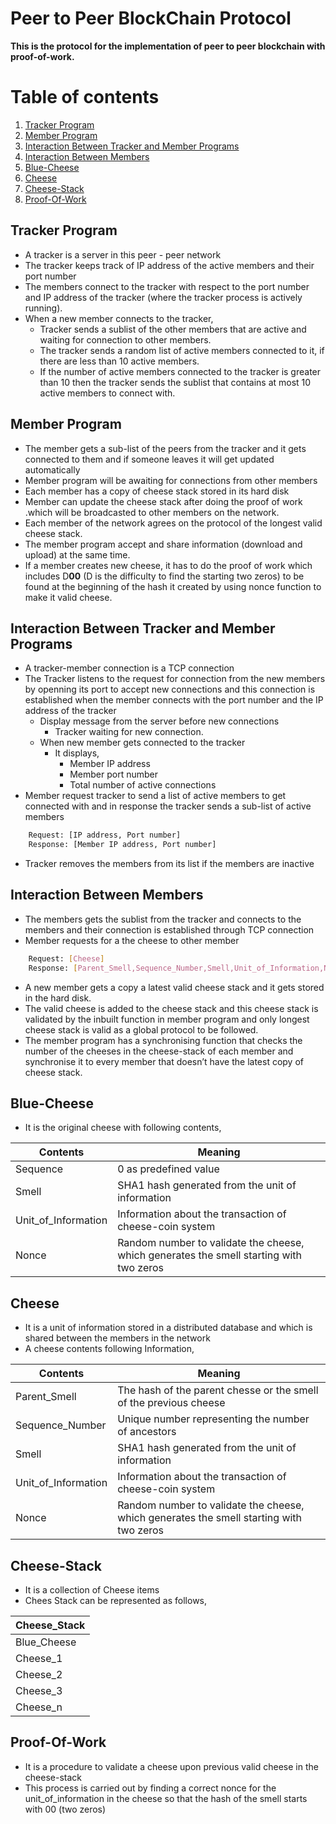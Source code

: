 # Peer to Peer BlockChain Protocol

**This is the protocol for the implementation of peer to peer blockchain with proof-of-work.**

# Table of contents
1. [Tracker Program](#tracker-program)
2. [Member Program](#member-program)
3. [Interaction Between Tracker and Member Programs](#interaction-between-tracker-and-member-programs)
4. [Interaction Between Members](#interaction-between-members)
5. [Blue-Cheese](#blue-cheese)
6. [Cheese](#cheese)
7. [Cheese-Stack](#cheese-stack)
8. [Proof-Of-Work](#proof-of-work)

## Tracker Program
* A tracker is a server in this peer - peer network
* The tracker keeps track of IP address of the active members and their port number
* The  members connect to the tracker with respect to the port number and IP address of the tracker (where the tracker process is actively running).
* When a new member connects to the tracker, 
	* Tracker sends a sublist of the other members that are active and waiting for connection to other members. 
	* The tracker sends a random list of active members connected to it, if there are less than 10 active members.
	* If the number of active members connected to the tracker is greater than 10 then the tracker sends the sublist  that contains at most 10 active members to connect with. 

## Member Program
* The member gets a sub-list of the peers from the tracker and it gets connected to them and if someone leaves it will get updated automatically
* Member program will be awaiting for connections from other members
* Each member has a copy of cheese stack stored in its hard disk
* Member can update the cheese stack after doing the proof of work .which will be broadcasted to other members on the network.
* Each member of the network agrees on the protocol of the longest valid cheese stack.
* The member program accept and share information (download and upload) at the same time.
* If a member creates new cheese, it has to do the proof of work which includes D**00** (D is the difficulty to find the starting two zeros) to be found at the beginning of the hash it created by using nonce function to make it valid cheese. 

## Interaction Between Tracker and Member Programs
* A tracker-member connection is a TCP connection
* The Tracker listens to the request for connection from the new members by openning its port to accept new connections and this connection is established when the member connects with the port number and the IP address of the tracker 
	* Display message from the server before new connections
		* Tracker waiting for new connection.
	* When new member gets connected to the tracker
		* It displays,
			* Member IP address
			* Member port number
			* Total number of active connections
* Member request tracker to send a list of active members to get connected with and in response the tracker sends a sub-list of active members

```sh
	Request: [IP address, Port number]
	Response: [Member IP address, Port number]
```
* Tracker removes the members from its list if the members are inactive 

## Interaction Between Members
* The members gets the sublist from the tracker and connects to the members and their connection is established through TCP connection
* Member requests for a the cheese to other member
```sh
	Request: [Cheese]
	Response: [Parent_Smell,Sequence_Number,Smell,Unit_of_Information,Nonce]
```
* A new member gets a copy a latest valid cheese stack and it gets stored in the hard disk.
* The valid cheese is added to the cheese stack and this cheese stack is validated by the inbuilt function in member program and only longest cheese stack is valid as a global protocol to be followed.
* The member program has a synchronising function that checks the number of the cheeses in the cheese-stack of each member and synchronise it to every member that doesn’t have the latest copy of cheese stack.

## Blue-Cheese
* It is the original cheese with following contents,

| Contents | Meaning |
| ---------|---------|
| Sequence | 0 as predefined value |
| Smell | SHA1 hash generated from the unit of information|
| Unit_of_Information | Information about the transaction of cheese-coin system |
| Nonce | Random number to validate the cheese, which generates the smell starting with two zeros |

## Cheese
* It is a unit of information stored in a distributed database and which is shared between the members in the network
* A cheese contents following Information,

| Contents | Meaning |
| ---------|---------|
| Parent_Smell | The hash of the parent chesse or the smell of the previous cheese|
| Sequence_Number | Unique number representing the number of ancestors |
| Smell | SHA1 hash generated from the unit of information |
| Unit_of_Information | Information about the transaction of cheese-coin system |
| Nonce | Random number to validate the cheese, which generates the smell starting with two zeros |

## Cheese-Stack
* It is a collection of Cheese items
* Chees Stack can be represented as follows,

| Cheese_Stack |
|--------------|
| Blue_Cheese |
| Cheese_1 |
| Cheese_2 |
| Cheese_3 |
| Cheese_n |

## Proof-Of-Work
* It is a procedure to validate a cheese upon previous valid cheese in the cheese-stack
* This process is carried out by finding a correct nonce for the unit_of_information in the cheese so that the hash of the smell starts with 00 (two zeros)



